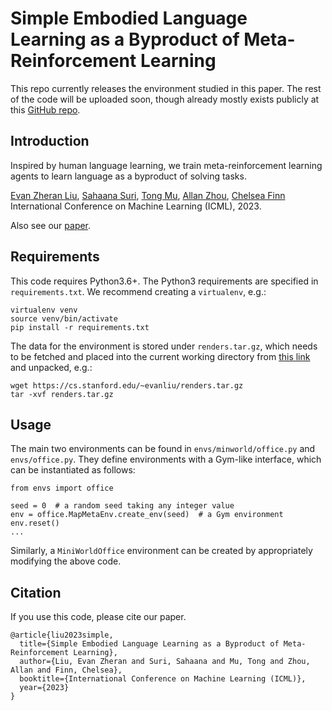 # Simple Embodied Language Learning as a Byproduct of Meta-Reinforcement Learning

This repo currently releases the environment studied in this paper.
The rest of the code will be uploaded soon, though already mostly exists publicly at this [GitHub repo](https://github.com/ezliu/dream).

## Introduction

Inspired by human language learning, we train meta-reinforcement learning agents to learn language as a byproduct of solving tasks.

[Evan Zheran Liu](https://ezliu.github.io/), [Sahaana Suri](https://cs.stanford.edu/~sahaana/), [Tong Mu](https://tongmu.github.io/), [Allan Zhou](https://bland.website/), [Chelsea Finn](https://ai.stanford.edu/~cbfinn/)\
International Conference on Machine Learning (ICML), 2023.

Also see our [paper](https://arxiv.org/abs/2306.08400).

## Requirements

This code requires Python3.6+.
The Python3 requirements are specified in `requirements.txt`.
We recommend creating a `virtualenv`, e.g.:

```
virtualenv venv
source venv/bin/activate
pip install -r requirements.txt
```

The data for the environment is stored under `renders.tar.gz`, which needs to be fetched and placed into the current working directory from [this link](https://cs.stanford.edu/~evanliu/renders.tar.gz) and unpacked, e.g.:

```
wget https://cs.stanford.edu/~evanliu/renders.tar.gz
tar -xvf renders.tar.gz
```

## Usage

The main two environments can be found in `envs/minworld/office.py` and `envs/office.py`. They define environments with a Gym-like interface, which can be instantiated as follows:


```
from envs import office

seed = 0  # a random seed taking any integer value
env = office.MapMetaEnv.create_env(seed)  # a Gym environment
env.reset()
...
```

Similarly, a `MiniWorldOffice` environment can be created by appropriately modifying the above code.


## Citation

If you use this code, please cite our paper.

```
@article{liu2023simple,
  title={Simple Embodied Language Learning as a Byproduct of Meta-Reinforcement Learning},
  author={Liu, Evan Zheran and Suri, Sahaana and Mu, Tong and Zhou, Allan and Finn, Chelsea},
  booktitle={International Conference on Machine Learning (ICML)},
  year={2023}
}
```
